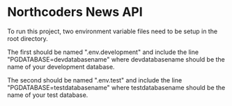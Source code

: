 # Northcoders News API

To run this project, two environment variable files need to be setup in the root directory. 

The first should be named ".env.development" and include the line "PGDATABASE=devdatabasename" where devdatabasename should be the name of your development database.

The second should be named ".env.test" and include the line "PGDATABASE=testdatabasename" where testdatabasename should be the name of your test database.
